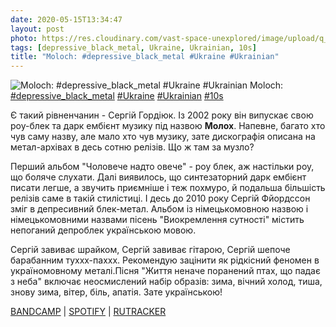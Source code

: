 ```yaml
---
date: 2020-05-15T13:34:47
layout: post
photo: https://res.cloudinary.com/vast-space-unexplored/image/upload/q_auto,dpr_auto,w_auto/photos/photo_968_15-05-2020_13-34-46.jpg
tags: [depressive_black_metal, Ukraine, Ukrainian, 10s]
title: "Moloch: #depressive_black_metal #Ukraine #Ukrainian"
---
```

![Moloch: #depressive_black_metal #Ukraine #Ukrainian](https://res.cloudinary.com/vast-space-unexplored/image/upload/q_auto,dpr_auto,w_auto/photos/photo_968_15-05-2020_13-34-46.jpg)
Moloch: [#depressive_black_metal](/tags/#depressive_black_metal) [#Ukraine](/tags/#Ukraine) [#Ukrainian](/tags/#Ukrainian) [#10s](/tags/#10s)

Є такий рівненчанин - Сергій Гордіюк. Із 2002 року він випускає свою роу-блек та дарк ембієнт музику під назвою **Молох**. Напевне, багато хто чув саму назву, але мало хто чув музику, зате дискографія описана на метал-архівах в десь сотню релізів. Що ж там за музло?

Перший альбом &quot;Чоловече надто овече&quot; - роу блек, аж настільки роу, що боляче слухати. Далі виявилось, що синтезаторний дарк ембієнт писати легше, а звучить приємніше і теж похмуро, й подальша більшість релізів саме в такій стилістиці. І десь до 2010 року Сергій Фйордссон зміг в депресивний блек-метал. Альбом із німецькомовною назвою і німецькомовними назвами пісень &quot;Виокремлення сутності&quot; містить непоганий депроблек українською мовою.

Сергій завиває шрайком, Сергій завиває гітарою, Сергій шепоче барабанним туххх-паххх. Рекомендую зацінити як рідкісний феномен в україномовному металі.Пісня &quot;Життя неначе поранений птах, що падає з неба&quot; включає неосмислений набір образів: зима, вічний холод, тиша, знову зима, вітер, біль, апатія. Зате українською!

[BANDCAMP](https://selfmutilationservices.com/album/isolation-der-essenz) \| [SPOTIFY](https://open.spotify.com/album/5tq2kfqF9ck8hZScvke7L2) \| [RUTRACKER](https://rutracker.org/forum/viewtopic.php?t=4680836)